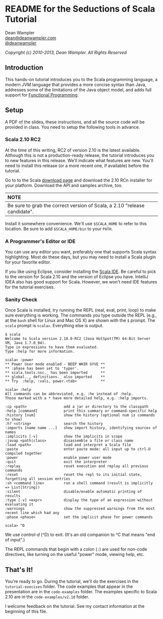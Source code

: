 # README for the Seductions of Scala Tutorial

Dean Wampler<br/>
[dean@deanwampler.com](mailto:dean@deanwampler.com)<br/>
[@deanwampler](https://twitter.com/deanwampler)

*Copyright (c) 2010-2013, Dean Wampler. All Rights Reserved*

## Introduction

This hands-on tutorial introduces you to the Scala programming language, a modern JVM language that provides a more concise syntax than Java, addresses some of the limitations of the Java object model, and adds full support for [Functional Programming](http://www.cs.kent.ac.uk/people/staff/dat/miranda/whyfp90.pdf).

## Setup

A PDF of the slides, these instructions, and all the source code will be provided in class. You need to setup the following tools in advance.

### Scala 2.10 RC2

At the time of this writing, RC2 of version 2.10 is the latest available. Although this is not a production-ready release, the tutorial introduces you to new features in this release. We'll indicate what features are new. You'll need to install this release (or a more recent one, if available) before the tutorial.

Go to to the Scala [download page](http://www.scala-lang.org/downloads#RC) and download the 2.10 RCn installer for your platform. Download the API and samples archive, too.

| NOTE |
| :-- |
| Be sure to grab the correct version of Scala, a 2.10 "release candidate". |

Install it somewhere convenience. We'll use `$SCALA_HOME` to refer to this location. Be sure to add `$SCALA_HOME/bin` to your `PATH`.

### A Programmer's Editor or IDE

You can use any editor you want, preferably one that supports Scala syntax highlighting. Most do these days, but you may need to install a Scala plugin for your favorite editor.

If you like using Eclipse, consider installing the [Scala IDE](http://scala-ide.org/download/milestone.html). Be careful to pick to the version for Scala 2.10 and the version of Eclipse you have. IntelliJ IDEA also has good support for Scala. However, we won't need IDE features for the tutorial exercises.

### Sanity Check

Once Scala is installed, try running the REPL (real, eval, print, loop) to make sure everything is working. The commands you type outside the REPL (e.g., at the `bash` shell for Linux and Mac OS X) are shown with the `$` prompt. The `scala` prompt is `scala>`. Everything else is output.

	$ scala
	Welcome to Scala version 2.10.0-RC2 (Java HotSpot(TM) 64-Bit Server VM, Java 1.7.0_04).
	Type in expressions to have them evaluated.
	Type :help for more information.

	scala> :power
	** Power User mode enabled - BEEP WHIR GYVE **
	** :phase has been set to 'typer'.          **
	** scala.tools.nsc._ has been imported      **
	** global._, definitions._ also imported    **
	** Try  :help, :vals, power.<tab>           **

	scala> :help
	All commands can be abbreviated, e.g. :he instead of :help.
	Those marked with a * have more detailed help, e.g. :help imports.

	:cp <path>                 add a jar or directory to the classpath
	:help [command]            print this summary or command-specific help
	:history [num]             show the history (optional num is commands to show)
	:h? <string>               search the history
	:imports [name name ...]   show import history, identifying sources of names
	:implicits [-v]            show the implicits in scope
	:javap <path|class>        disassemble a file or class name
	:load <path>               load and interpret a Scala file
	:paste                     enter paste mode: all input up to ctrl-D compiled together
	:power                     enable power user mode
	:quit                      exit the interpreter
	:replay                    reset execution and replay all previous commands
	:reset                     reset the repl to its initial state, forgetting all session entries
	:sh <command line>         run a shell command (result is implicitly => List[String])
	:silent                    disable/enable automatic printing of results
	:type [-v] <expr>          display the type of an expression without evaluating it
	:warnings                  show the suppressed warnings from the most recent line which had any
	:phase <phase>             set the implicit phase for power commands

	scala> ^D

We use *control-d* (^D) to exit. (It's an old companion to ^C that means "end of input".)

The REPL commands that begin with a colon (`:`) are used for non-code directives, like turning on the useful "power" mode, viewing help, etc.

## That's It!

You're ready to go. During the tutorial, we'll do the exercises in the `tutorial-execises` folder. The code examples that appear in the presentation are in the `code-examples` folder. The examples specific to Scala 2.10 are in the `code-examples/v2.10` folder.

I welcome feedback on the tutorial. See my contact information at the beginning of this file.


